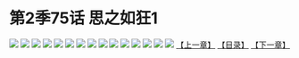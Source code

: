 # 第2季75话 思之如狂1
![](https://s2.baozimh.com/scomic/sanyanxiaotianlu-samanhua/0/523-numr/1.jpg)
![](https://s2.baozimh.com/scomic/sanyanxiaotianlu-samanhua/0/523-numr/2.jpg)
![](https://s2.baozimh.com/scomic/sanyanxiaotianlu-samanhua/0/523-numr/3.jpg)
![](https://s2.baozimh.com/scomic/sanyanxiaotianlu-samanhua/0/523-numr/4.jpg)
![](https://s2.baozimh.com/scomic/sanyanxiaotianlu-samanhua/0/523-numr/5.jpg)
![](https://s2.baozimh.com/scomic/sanyanxiaotianlu-samanhua/0/523-numr/6.jpg)
![](https://s2.baozimh.com/scomic/sanyanxiaotianlu-samanhua/0/523-numr/7.jpg)
![](https://s2.baozimh.com/scomic/sanyanxiaotianlu-samanhua/0/523-numr/8.jpg)
![](https://s2.baozimh.com/scomic/sanyanxiaotianlu-samanhua/0/523-numr/9.jpg)
![](https://s2.baozimh.com/scomic/sanyanxiaotianlu-samanhua/0/523-numr/10.jpg)
![](https://s2.baozimh.com/scomic/sanyanxiaotianlu-samanhua/0/523-numr/11.jpg)
![](https://s2.baozimh.com/scomic/sanyanxiaotianlu-samanhua/0/523-numr/12.jpg)
![](https://s2.baozimh.com/scomic/sanyanxiaotianlu-samanhua/0/523-numr/13.jpg)
![](https://s2.baozimh.com/scomic/sanyanxiaotianlu-samanhua/0/523-numr/14.jpg)
![](https://s2.baozimh.com/scomic/sanyanxiaotianlu-samanhua/0/523-numr/15.jpg)
[【上一章】](./523.md)
[【目录】](./README.md)
[【下一章】](./525.md)
